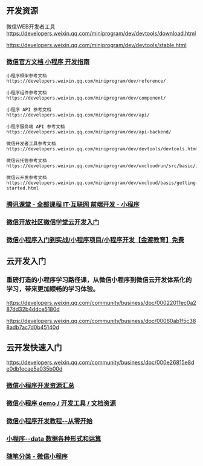 ## 开发资源

微信WEB开发者工具
https://developers.weixin.qq.com/miniprogram/dev/devtools/download.html

https://developers.weixin.qq.com/miniprogram/dev/devtools/stable.html


### [微信官方文档 小程序 开发指南](https://developers.weixin.qq.com/miniprogram/dev/framework/)  

```
小程序框架参考文档 https://developers.weixin.qq.com/miniprogram/dev/reference/

小程序组件参考文档 https://developers.weixin.qq.com/miniprogram/dev/component/

小程序 API 参考文档 https://developers.weixin.qq.com/miniprogram/dev/api/

小程序服务端 API 参考文档 https://developers.weixin.qq.com/miniprogram/dev/api-backend/

微信开发者工具参考文档 https://developers.weixin.qq.com/miniprogram/dev/devtools/devtools.html

微信云托管参考文档 https://developers.weixin.qq.com/miniprogram/dev/wxcloudrun/src/basic/intro.html

微信云开发参考文档 https://developers.weixin.qq.com/miniprogram/dev/wxcloud/basis/getting-started.html

```

### [腾讯课堂 - 全部课程    IT·互联网    前端开发  - 小程序](https://ke.qq.com/course/list?mt=1001&st=2004&tt=3411)


### [微信开放社区微信学堂云开发入门](https://developers.weixin.qq.com/community/business/doc/00022011ec0a287dd32b4ddce5180d)


### [微信小程序入门到实战/小程序项目/小程序开发【金渡教育】免费](https://ke.qq.com/course/3413847?taid=11308958131427159)

## 云开发入门

### 重磅打造的小程序学习路径课，从微信小程序到微信云开发体系化的学习，带来更加顺畅的学习体验。

https://developers.weixin.qq.com/community/business/doc/00022011ec0a287dd32b4ddce5180d

https://developers.weixin.qq.com/community/business/doc/00060ab1f5c388adb7ac7d0b45140d

## 云开发快速入门

https://developers.weixin.qq.com/community/business/doc/000e26815e8de0db1ecae5a035b00d


### [微信小程序开发资源汇总](https://github.com/justjavac/awesome-wechat-weapp)  

### [微信小程序 demo / 开发工具 / 文档资源](https://github.com/xwartz/wechat-app-demo)  


### [微信小程序开发教程--从零开始](https://www.jianshu.com/p/aaef5ceb3936)  


### [小程序--data 数据各种形式和运算](https://www.cnblogs.com/bellagao/p/6296031.html)  

### [随笔分类 - 微信小程序](https://www.cnblogs.com/bellagao/category/939272.html)  







